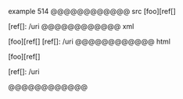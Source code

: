 example 514
@@@@@@@@@@@@ src
[foo][ref[]

[ref[]: /uri
@@@@@@@@@@@@ xml
<?xml version="1.0" encoding="UTF-8"?>
<!DOCTYPE document SYSTEM "CommonMark.dtd">
<document xmlns="http://commonmark.org/xml/1.0">
  <paragraph>
    <text>[foo][ref[]</text>
  </paragraph>
  <paragraph>
    <text>[ref[]: /uri</text>
  </paragraph>
</document>
@@@@@@@@@@@@ html
<p>[foo][ref[]</p>
<p>[ref[]: /uri</p>
@@@@@@@@@@@@
